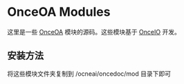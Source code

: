 # OnceOA Modules

这里是一些 [OnceOA](http://onceoa.com) 模块的源码。这些模块基于 [OnceIO](http://onceoa.com/wiki/view/onceio/module-sys) 开发。


## 安装方法

将这些模块文件夹复制到 /ocneai/oncedoc/mod 目录下即可